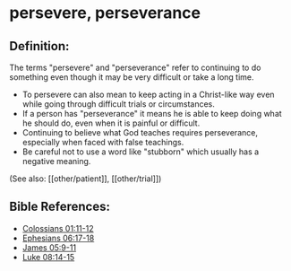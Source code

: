 # persevere, perseverance #

## Definition: ##

The terms "persevere" and "perseverance" refer to continuing to do something even though it may be very difficult or take a long time.

* To persevere can also mean to keep acting in a Christ-like way even while going through difficult trials or circumstances.
* If a person has "perseverance" it means he is able to keep doing what he should do, even when it is painful or difficult.
* Continuing to believe what God teaches requires perseverance, especially when faced with false teachings.
* Be careful not to use a word like "stubborn" which usually has a negative meaning.

(See also: [[other/patient]], [[other/trial]])

## Bible References: ##

* [Colossians 01:11-12](en/tn/col/help/01/11)
* [Ephesians 06:17-18](en/tn/eph/help/06/17)
* [James 05:9-11](en/tn/jas/help/05/09)
* [Luke 08:14-15](en/tn/luk/help/08/14)